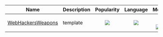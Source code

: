 | Name | Description | Popularity | Language | Metadata |
| ---------- | :---------- | :----------: | :----------: | :----------: |
| [WebHackersWeapons](https://github.com/hahwul/WebHackersWeapons) | template | <img src="https://img.shields.io/github/stars/hahwul/WebHackersWeapons"> | <img src="https://img.shields.io/github/languages/top/hahwul/WebHackersWeapons"> | <img src="https://img.shields.io/github/repo-size/hahwul/WebHackersWeapons"><br><img src="https://img.shields.io/github/license/hahwul/WebHackersWeapons"><br> ![open](https://img.shields.io/github/license/hahwul/WebHackersWeapons)   |
